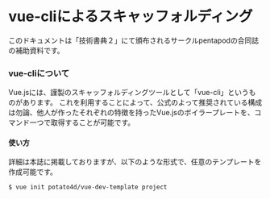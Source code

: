 # vue-cliによるスキャッフォルディング

このドキュメントは「技術書典２」にて頒布されるサークルpentapodの合同誌の補助資料です。

### vue-cliについて

Vue.jsには、謹製のスキャッフォルディングツールとして「vue-cli」というものがあります。
これを利用することによって、公式のよって推奨されている構成は勿論、他人が作ったそれぞれの特徴を持ったVue.jsのボイラープレートを、コマンド一つで取得することが可能です。

#### 使い方

詳細は本誌に掲載しておりますが、以下のような形式で、任意のテンプレートを作成可能です。

```
$ vue init potato4d/vue-dev-template project
```